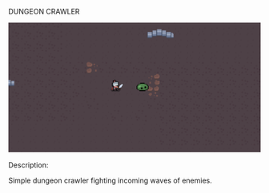 DUNGEON CRAWLER

![screenshot](Dungeon-Crawler.png)


Description:

Simple dungeon crawler fighting incoming waves of enemies.

